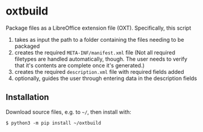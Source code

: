 # oxtbuild
Package files as a LibreOffice extension file (OXT). Specifically, this script
1. takes as input the path to a folder containing the files needing to be packaged
1. creates the required `META-INF/manifest.xml` file (Not all required filetypes
   are handled automatically, though. The user needs to verify that it's contents
   are complete once it's generated.)
1. creates the required `description.xml` file with required fields added
1. optionally, guides the user through entering data in the description fields

## Installation

Download source files, e.g. to `~/`, then install with:
```
$ python3 -m pip install ~/oxtbuild
```
